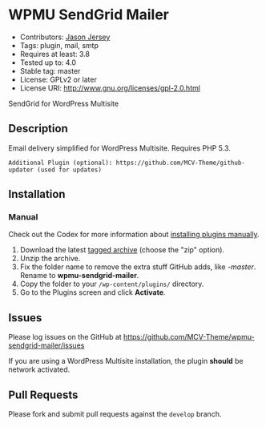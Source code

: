 # WPMU SendGrid Mailer
* Contributors: [Jason Jersey](https://github.com/icryptic)
* Tags: plugin, mail, smtp
* Requires at least: 3.8
* Tested up to: 4.0
* Stable tag: master
* License: GPLv2 or later
* License URI: http://www.gnu.org/licenses/gpl-2.0.html

SendGrid for WordPress Multisite

## Description

Email delivery simplified for WordPress Multisite. Requires PHP 5.3.

`Additional Plugin (optional): https://github.com/MCV-Theme/github-updater (used for updates)`

## Installation

### Manual

Check out the Codex for more information about [installing plugins manually](http://codex.wordpress.org/Managing_Plugins#Manual_Plugin_Installation).

1. Download the latest [tagged archive](https://github.com/MCV-Theme/wpmu-sendgrid-mailer/releases) (choose the "zip" option).
2. Unzip the archive.
3. Fix the folder name to remove the extra stuff GitHub adds, like _-master_. Rename to **wpmu-sendgrid-mailer**.
4. Copy the folder to your `/wp-content/plugins/` directory.
5. Go to the Plugins screen and click __Activate__.

## Issues

Please log issues on the GitHub at https://github.com/MCV-Theme/wpmu-sendgrid-mailer/issues

If you are using a WordPress Multisite installation, the plugin **should** be network activated.

## Pull Requests

Please fork and submit pull requests against the `develop` branch.

